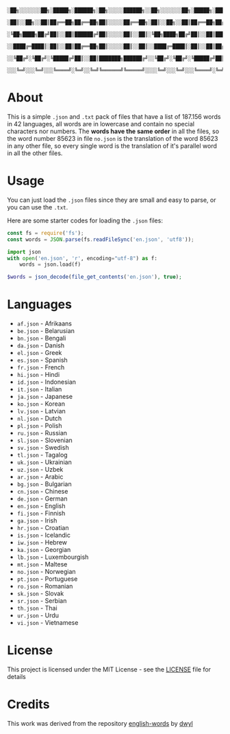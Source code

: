```
        ░██╗░░░░░░░██╗░█████╗░██████╗░██╗░░░░░██████╗░░██╗░░░░░░░██╗░█████╗░██████╗░██████╗░░██████╗
        ░██║░░██╗░░██║██╔══██╗██╔══██╗██║░░░░░██╔══██╗░██║░░██╗░░██║██╔══██╗██╔══██╗██╔══██╗██╔════╝
        ░╚██╗████╗██╔╝██║░░██║██████╔╝██║░░░░░██║░░██║░╚██╗████╗██╔╝██║░░██║██████╔╝██║░░██║╚█████╗░
        ░░████╔═████║░██║░░██║██╔══██╗██║░░░░░██║░░██║░░████╔═████║░██║░░██║██╔══██╗██║░░██║░╚═══██╗
        ░░╚██╔╝░╚██╔╝░╚█████╔╝██║░░██║███████╗██████╔╝░░╚██╔╝░╚██╔╝░╚█████╔╝██║░░██║██████╔╝██████╔╝
        ░░░╚═╝░░░╚═╝░░░╚════╝░╚═╝░░╚═╝╚══════╝╚═════╝░░░░╚═╝░░░╚═╝░░░╚════╝░╚═╝░░╚═╝╚═════╝░╚═════╝░
```

# About
This is a simple `.json` and `.txt` pack of files that have a list of 187.156 words in 42 languages, all words are in lowercase and contain no special characters nor numbers.
The **words have the same order** in all the files, so the word number 85623 in file `no.json` is the translation of the word 85623 in any other file, so every single word is the translation of it's parallel word in all the other files.

# Usage
You can just load the `.json` files since they are small and easy to parse, or you can use the `.txt`.

Here are some starter codes for loading the `.json` files:

```javascript
const fs = require('fs');
const words = JSON.parse(fs.readFileSync('en.json', 'utf8'));
```

```python
import json
with open('en.json', 'r', encoding="utf-8") as f:
    words = json.load(f)
```

```php
$words = json_decode(file_get_contents('en.json'), true);
```


# Languages
- `af.json` - Afrikaans
- `be.json` - Belarusian
- `bn.json` - Bengali
- `da.json` - Danish
- `el.json` - Greek
- `es.json` - Spanish
- `fr.json` - French
- `hi.json` - Hindi
- `id.json` - Indonesian
- `it.json` - Italian
- `ja.json` - Japanese
- `ko.json` - Korean
- `lv.json` - Latvian
- `nl.json` - Dutch
- `pl.json` - Polish
- `ru.json` - Russian
- `sl.json` - Slovenian
- `sv.json` - Swedish
- `tl.json` - Tagalog
- `uk.json` - Ukrainian
- `uz.json` - Uzbek
- `ar.json` - Arabic
- `bg.json` - Bulgarian
- `cn.json` - Chinese
- `de.json` - German
- `en.json` - English
- `fi.json` - Finnish
- `ga.json` - Irish
- `hr.json` - Croatian
- `is.json` - Icelandic
- `iw.json` - Hebrew
- `ka.json` - Georgian
- `lb.json` - Luxembourgish
- `mt.json` - Maltese
- `no.json` - Norwegian
- `pt.json` - Portuguese
- `ro.json` - Romanian
- `sk.json` - Slovak
- `sr.json` - Serbian
- `th.json` - Thai
- `ur.json` - Urdu
- `vi.json` - Vietnamese



# License
This project is licensed under the MIT License - see the [LICENSE](LICENSE) file for details

# Credits
This work was derived from the repository [english-words](https://github.com/dwyl/english-words) by [dwyl](https://github.com/dwyl)


